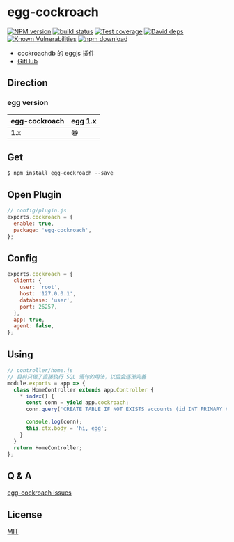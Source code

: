 # egg-cockroach

[![NPM version][npm-image]][npm-url]
[![build status][travis-image]][travis-url]
[![Test coverage][codecov-image]][codecov-url]
[![David deps][david-image]][david-url]
[![Known Vulnerabilities][snyk-image]][snyk-url]
[![npm download][download-image]][download-url]

[npm-image]: https://img.shields.io/npm/v/egg-cockroach.svg?style=flat-square
[npm-url]: https://npmjs.org/package/egg-cockroach
[travis-image]: https://img.shields.io/travis/eggjs/egg-cockroach.svg?style=flat-square
[travis-url]: https://travis-ci.org/eggjs/egg-cockroach
[codecov-image]: https://img.shields.io/codecov/c/github/eggjs/egg-cockroach.svg?style=flat-square
[codecov-url]: https://codecov.io/github/eggjs/egg-cockroach?branch=master
[david-image]: https://img.shields.io/david/eggjs/egg-cockroach.svg?style=flat-square
[david-url]: https://david-dm.org/eggjs/egg-cockroach
[snyk-image]: https://snyk.io/test/npm/egg-cockroach/badge.svg?style=flat-square
[snyk-url]: https://snyk.io/test/npm/egg-cockroach
[download-image]: https://img.shields.io/npm/dm/egg-cockroach.svg?style=flat-square
[download-url]: https://npmjs.org/package/egg-cockroach

* cockroachdb 的 eggjs 插件
* [GitHub](https://github.com/Txiaozhe/egg-cockroach)

## Direction

### egg version

| egg-cockroach | egg 1.x |
| ------------- | ------- |
| 1.x           | 😁      |

## Get
```shell
$ npm install egg-cockroach --save
```

## Open Plugin

```js
// config/plugin.js
exports.cockroach = {
  enable: true,
  package: 'egg-cockroach',
};
```

## Config

```javascript
exports.cockroach = {
  client: {
    user: 'root',
    host: '127.0.0.1',
    database: 'user',
    port: 26257,
  },
  app: true,
  agent: false,
};
```

## Using

```javascript
// controller/home.js
// 目前只做了直接执行 SQL 语句的用法，以后会逐渐完善
module.exports = app => {
  class HomeController extends app.Controller {
    * index() {
      const conn = yield app.cockroach;
      conn.query('CREATE TABLE IF NOT EXISTS accounts (id INT PRIMARY KEY, balance INT);');

      console.log(conn);
      this.ctx.body = 'hi, egg';
    }
  }
  return HomeController;
};
```
## Q & A

[egg-cockroach issues](https://github.com/Txiaozhe/egg-cockroach/issues)

## License

[MIT](LICENSE)
